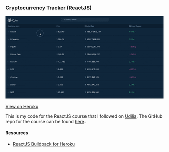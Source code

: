 ### Cryptocurrency Tracker (ReactJS)

![](docs/images/demo.gif)

[View on Heroku](https://react-coin-tracker.herokuapp.com/)

This is my code for the ReactJS course that I followed on [Udilia](https://udilia.com/courses/learn-react-by-building-a-web-app). The GitHub repo for the course can be found [here](https://github.com/udilia/learn-react-by-building-a-web-app).

#### Resources

- [ReactJS Buildpack for Heroku](https://github.com/mars/create-react-app-buildpack)
